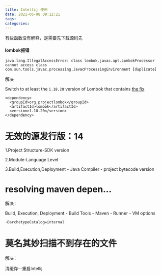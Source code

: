 ```yaml
---
title: Intellij 使用
date: 2021-06-08 09:12:21
tags:
categories:
---
```


有些函数没有解释，是需要先下载源码先



#### lombok报错

```
java.lang.IllegalAccessError: class lombok.javac.apt.LombokProcessor cannot access class com.sun.tools.javac.processing.JavacProcessingEnvironment [duplicate]
```

解决

Switch to at least the `1.18.20` version of Lombok that contains [the fix](https://github.com/rzwitserloot/lombok/issues/2681)

```
<dependency>
  <groupId>org.projectlombok</groupId>
  <artifactId>lombok</artifactId>
  <version>1.18.20</version>
</dependency>
```



# 无效的源发行版：14

1.Project Structure-SDK version

2.Module-Language Level

3.Build,Execution,Deployment - Java Compiler - project bytecode version 





# resolving maven depen...

解决：

Build, Execution, Deployment - Build Tools - Maven - Runner - VM options

```bash
-DarchetypeCatalog=internal
```





# 莫名其妙扫描不到存在的文件

解决：

清缓存--重启Intellij

